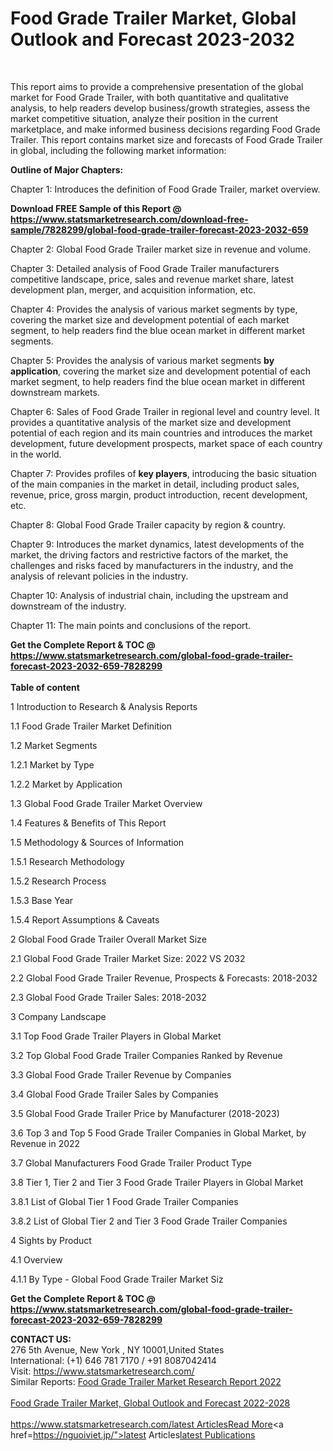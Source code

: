 <h1>Food Grade Trailer Market, Global Outlook and Forecast 2023-2032</h1><br/><p>This report aims to provide a comprehensive presentation of the global market for Food Grade Trailer, with both quantitative and qualitative analysis, to help readers develop business/growth strategies, assess the market competitive situation, analyze their position in the current marketplace, and make informed business decisions regarding Food Grade Trailer. This report contains market size and forecasts of Food Grade Trailer in global, including the following market information:</p><p><strong>Outline of Major Chapters:</strong></p><p>Chapter 1: Introduces the definition of Food Grade Trailer, market overview.</p><p><strong>Download FREE Sample of this Report @ <a href="https://www.statsmarketresearch.com/download-free-sample/7828299/global-food-grade-trailer-forecast-2023-2032-659">https://www.statsmarketresearch.com/download-free-sample/7828299/global-food-grade-trailer-forecast-2023-2032-659</a></strong></p><p>Chapter 2: Global Food Grade Trailer market size in revenue and volume.</p><p>Chapter 3: Detailed analysis of Food Grade Trailer manufacturers competitive landscape, price, sales and revenue market share, latest development plan, merger, and acquisition information, etc.</p><p>Chapter 4: Provides the analysis of various market segments by type, covering the market size and development potential of each market segment, to help readers find the blue ocean market in different market segments.</p><p>Chapter 5: Provides the analysis of various market segments <strong>by application</strong>, covering the market size and development potential of each market segment, to help readers find the blue ocean market in different downstream markets.</p><p>Chapter 6: Sales of Food Grade Trailer in regional level and country level. It provides a quantitative analysis of the market size and development potential of each region and its main countries and introduces the market development, future development prospects, market space of each country in the world.</p><p>Chapter 7: Provides profiles of <strong>key players</strong>, introducing the basic situation of the main companies in the market in detail, including product sales, revenue, price, gross margin, product introduction, recent development, etc.</p><p>Chapter 8: Global Food Grade Trailer capacity by region & country.</p><p>Chapter 9: Introduces the market dynamics, latest developments of the market, the driving factors and restrictive factors of the market, the challenges and risks faced by manufacturers in the industry, and the analysis of relevant policies in the industry.</p><p>Chapter 10: Analysis of industrial chain, including the upstream and downstream of the industry.</p><p>Chapter 11: The main points and conclusions of the report.</p><div><b>Get the Complete Report & TOC @ <a href="https://www.statsmarketresearch.com/global-food-grade-trailer-forecast-2023-2032-659-7828299">https://www.statsmarketresearch.com/global-food-grade-trailer-forecast-2023-2032-659-7828299</a></b></div><br><b>Table of content</b><p>1 Introduction to Research & Analysis Reports<br />
 
  1.1 Food Grade Trailer Market Definition<br />
 
  1.2 Market Segments<br />
 
  1.2.1 Market by Type<br />
 
  1.2.2 Market by Application<br />
 
  1.3 Global Food Grade Trailer Market Overview<br />
 
  1.4 Features & Benefits of This Report<br />
 
  1.5 Methodology & Sources of Information<br />
 
  1.5.1 Research Methodology<br />
 
  1.5.2 Research Process<br />
 
  1.5.3 Base Year<br />
 
  1.5.4 Report Assumptions & Caveats<br />
 
 2 Global Food Grade Trailer Overall Market Size<br />
 
  2.1 Global Food Grade Trailer Market Size: 2022 VS 2032<br />
 
  2.2 Global Food Grade Trailer Revenue, Prospects & Forecasts: 2018-2032<br />
 
  2.3 Global Food Grade Trailer Sales: 2018-2032<br />
 
 3 Company Landscape<br />
 
  3.1 Top Food Grade Trailer Players in Global Market<br />
 
  3.2 Top Global Food Grade Trailer Companies Ranked by Revenue<br />
 
  3.3 Global Food Grade Trailer Revenue by Companies<br />
 
  3.4 Global Food Grade Trailer Sales by Companies<br />
 
  3.5 Global Food Grade Trailer Price by Manufacturer (2018-2023)<br />
 
  3.6 Top 3 and Top 5 Food Grade Trailer Companies in Global Market, by Revenue in 2022<br />
 
  3.7 Global Manufacturers Food Grade Trailer Product Type<br />
 
  3.8 Tier 1, Tier 2 and Tier 3 Food Grade Trailer Players in Global Market<br />
 
  3.8.1 List of Global Tier 1 Food Grade Trailer Companies<br />
 
  3.8.2 List of Global Tier 2 and Tier 3 Food Grade Trailer Companies<br />
 
 4 Sights by Product<br />
 
  4.1 Overview<br />
 
  4.1.1 By Type - Global Food Grade Trailer Market Siz<br><div><b>Get the Complete Report & TOC @ <a href="https://www.statsmarketresearch.com/global-food-grade-trailer-forecast-2023-2032-659-7828299">https://www.statsmarketresearch.com/global-food-grade-trailer-forecast-2023-2032-659-7828299</a></b></div></p> <b>CONTACT US:</b><br>276 5th Avenue, New York , NY 10001,United States<br>International: (+1) 646 781 7170 / +91 8087042414<br>Visit: <a href="https://www.statsmarketresearch.com/">https://www.statsmarketresearch.com/</a><br>Similar Reports: <a href="https://www.statsmarketresearch.com/global-food-grade-trailer-forecast-2023-2032-659-7828299">Food Grade Trailer Market Research Report 2022</a><br/><br/><a href="https://www.statsmarketresearch.com/global-food-grade-trailer-forecast-2023-2032-659-7828299">Food Grade Trailer Market, Global Outlook and Forecast 2022-2028</a><br/><br/><a href="https://gyeongbokgung.com">https://www.statsmarketresearch.com/</a><a href="https://hallyeomaritime.com">latest Articles</a><a href="https://jingwansa.com">Read More</a><a href=https://nguoiviet.jp/">latest Articles</a><a href="https://www.intelmarketresearch.com/">latest Publications</a>